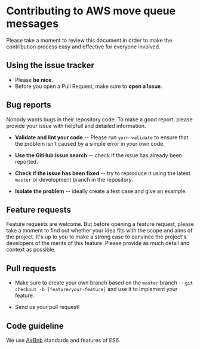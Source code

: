 # Contributing to AWS move queue messages
Please take a moment to review this document in order to make the contribution process easy and effective for everyone involved.

## Using the issue tracker
* Please **be nice**.
* Before you open a Pull Request, make sure to **open a Issue**.

## Bug reports
Nobody wants bugs in their repository code. To make a good report, please provide your issue with helpfull and detailed information.

* **Validate and lint your code** -- Please run ```yarn validate``` to ensure that the problem isn't caused by a simple error in your own code.

* **Use the GitHub issue search** -- check if the issue has already been reported.

* **Check if the issue has been fixed** -- try to reproduce it using the latest ```master``` or development branch in the repository.

* **Isolate the problem** -- ideally create a test case and give an example.

## Feature requests
Feature requests are welcome. But before opening a feature request, please take a moment to find out whether your idea fits with the scope and aims of the project. It's up to you to make a strong case to convince the project's developers of the merits of this feature. Please provide as much detail and context as possible.

## Pull requests
* Make sure to create your own branch based on the ```master``` branch -- ```git checkout -b [feature/your-feature]``` and use it to implement your feature.

* Send us your pull request!

## Code guideline
We use [AirBnb](https://github.com/airbnb/javascript) standards and features of ES6.
